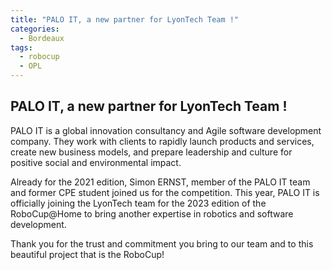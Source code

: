 ```yaml
---
title: "PALO IT, a new partner for LyonTech Team !"
categories:
  - Bordeaux
tags:
  - robocup
  - OPL
---
```


## PALO IT, a new partner for LyonTech Team !

PALO IT is a global innovation consultancy and Agile software development company. They work with clients to rapidly launch products and services, create new business models, and prepare leadership and culture for positive social and environmental impact.

Already for the 2021 edition, Simon ERNST, member of the PALO IT team and former CPE student joined us for the competition. This year, PALO IT is officially joining the LyonTech team for the 2023 edition of the RoboCup@Home to bring another expertise in robotics and software development.

Thank you for the trust and commitment you bring to our team and to this beautiful project that is the RoboCup!